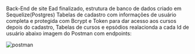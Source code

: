 Back-End de site Ead finalizado, estrutura de banco de dados criado em Sequelize(Postgres) Tabelas de cadastro com informações de usuário
completa e protegida com Bcrypt e Token para dar acesso aos cursos depois do cadastro, Tabelas de cursos e epsódios realacionda a cada Id de usuário
abaixo imagem do Postman com endpoints:


![postman](https://user-images.githubusercontent.com/97806169/187003449-b96dabb3-5b32-4f3c-a7b6-ee14084a2913.png)

